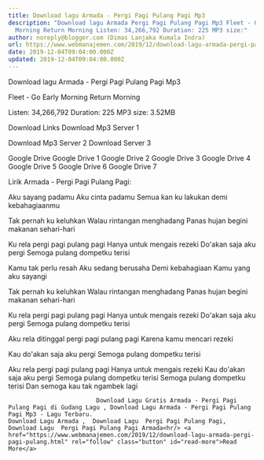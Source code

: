 ```yaml
---
title: Download lagu Armada - Pergi Pagi Pulang Pagi Mp3
description: "Download lagu Armada Pergi Pagi Pulang Pagi Mp3 Fleet - Go Early
  Morning Return Morning Listen: 34,266,792 Duration: 225 MP3 size:"
author: noreply@blogger.com (Dimas Lanjaka Kumala Indra)
url: https://www.webmanajemen.com/2019/12/download-lagu-armada-pergi-pagi-pulang.html
date: 2019-12-04T09:04:00.000Z
updated: 2019-12-04T09:04:00.000Z
---
```


Download lagu Armada - Pergi Pagi Pulang Pagi Mp3

  Fleet - Go Early Morning Return Morning 

  Listen: 34,266,792 
  Duration: 225 
  MP3 size: 3.52MB 

  Download Links 
  Download Mp3 Server 1 

  Download Mp3 Server 2 
  Download Server 3 


  Google Drive   Google Drive 1 
  Google Drive 2 
  Google Drive 3 
  Google Drive 4 
  Google Drive 5 
  Google Drive 6 
  Google Drive 7 


                             
Lirik Armada - Pergi Pagi Pulang Pagi:
                             
Aku sayang padamu
  Aku cinta padamu
  Semua kan ku lakukan demi kebahagiaanmu
  
  Tak pernah ku keluhkan
  Walau rintangan menghadang
  Panas hujan begini makanan sehari-hari
  
  Ku rela pergi pagi pulang pagi
  Hanya untuk mengais rezeki
  Do'akan saja aku pergi
  Semoga pulang dompetku terisi
  
  Kamu tak perlu resah
  Aku sedang berusaha
  Demi kebahagiaan
  Kamu yang aku sayangi
  
  Tak pernah ku keluhkan
  Walau rintangan menghadang
  Panas hujan begini makanan sehari-hari
  
  Ku rela pergi pagi pulang pagi
  Hanya untuk mengais rezeki
  Do'akan saja aku pergi
  Semoga pulang dompetku terisi
  
  Aku rela ditinggal pergi pagi pulang pagi
  Karena kamu mencari rezeki
  
  Kau do'akan saja aku pergi
  Semoga pulang dompetku terisi
  
  Aku rela pergi pagi pulang pagi
  Hanya untuk mengais rezeki
  Kau do'akan saja aku pergi
  Semoga pulang dompetku terisi
  Semoga pulang dompetku terisi
  Dan semoga kau tak ngambek lagi                                 
                                 
                             Download Lagu Gratis Armada - Pergi Pagi Pulang Pagi di Gudang Lagu , Download Lagu Armada - Pergi Pagi Pulang Pagi Mp3 - Lagu Terbaru.                                                         Download Lagu Armada ,  Download Lagu  Pergi Pagi Pulang Pagi,  Download Lagu  Pergi Pagi Pulang Pagi Armada<hr/> <a href="https://www.webmanajemen.com/2019/12/download-lagu-armada-pergi-pagi-pulang.html" rel="follow" class="button" id="read-more">Read More</a>